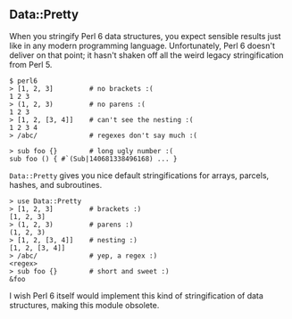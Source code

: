 ## Data::Pretty

When you stringify Perl 6 data structures, you expect sensible results just
like in any modern programming language. Unfortunately, Perl 6 doesn't deliver
on that point; it hasn't shaken off all the weird legacy stringification from
Perl 5.

    $ perl6
    > [1, 2, 3]         # no brackets :(
    1 2 3
    > (1, 2, 3)         # no parens :(
    1 2 3
    > [1, 2, [3, 4]]    # can't see the nesting :(
    1 2 3 4
    > /abc/             # regexes don't say much :(
    
    > sub foo {}        # long ugly number :(
    sub foo () { #`(Sub|140681338496168) ... }

`Data::Pretty` gives you nice default stringifications for arrays, parcels,
hashes, and subroutines.

    > use Data::Pretty
    > [1, 2, 3]         # brackets :)
    [1, 2, 3]
    > (1, 2, 3)         # parens :)
    (1, 2, 3)
    > [1, 2, [3, 4]]    # nesting :)
    [1, 2, [3, 4]]
    > /abc/             # yep, a regex :)
    <regex>
    > sub foo {}        # short and sweet :)
    &foo

I wish Perl 6 itself would implement this kind of stringification of data
structures, making this module obsolete.
